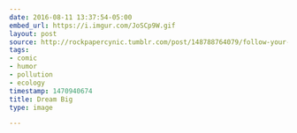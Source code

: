 ```yaml
---
date: 2016-08-11 13:37:54-05:00
embed_url: https://i.imgur.com/JoSCp9W.gif
layout: post
source: http://rockpapercynic.tumblr.com/post/148788764079/follow-your-dreams
tags:
- comic
- humor
- pollution
- ecology
timestamp: 1470940674
title: Dream Big
type: image

---
```

